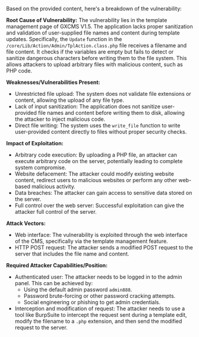 Based on the provided content, here's a breakdown of the vulnerability:

**Root Cause of Vulnerability:**
The vulnerability lies in the template management page of GXCMS V1.5. The application lacks proper sanitization and validation of user-supplied file names and content during template updates. Specifically, the `Update` function in the `/core/Lib/Action/Admin/TplAction.class.php` file receives a filename and file content. It checks if the variables are empty but fails to detect or sanitize dangerous characters before writing them to the file system. This allows attackers to upload arbitrary files with malicious content, such as PHP code.

**Weaknesses/Vulnerabilities Present:**
- Unrestricted file upload: The system does not validate file extensions or content, allowing the upload of any file type.
- Lack of input sanitization: The application does not sanitize user-provided file names and content before writing them to disk, allowing the attacker to inject malicious code.
- Direct file writing: The system uses the `write_file` function to write user-provided content directly to files without proper security checks.

**Impact of Exploitation:**
- Arbitrary code execution: By uploading a PHP file, an attacker can execute arbitrary code on the server, potentially leading to complete system compromise.
- Website defacement: The attacker could modify existing website content, redirect users to malicious websites or perform any other web-based malicious activity.
- Data breaches: The attacker can gain access to sensitive data stored on the server.
- Full control over the web server: Successful exploitation can give the attacker full control of the server.

**Attack Vectors:**
- Web interface: The vulnerability is exploited through the web interface of the CMS, specifically via the template management feature.
- HTTP POST request: The attacker sends a modified POST request to the server that includes the file name and content.

**Required Attacker Capabilities/Position:**
- Authenticated user: The attacker needs to be logged in to the admin panel. This can be achieved by:
   - Using the default admin password `admin888`.
   - Password brute-forcing or other password cracking attempts.
   - Social engineering or phishing to get admin credentials.
- Interception and modification of request: The attacker needs to use a tool like BurpSuite to intercept the request sent during a template edit, modify the filename to a `.php` extension, and then send the modified request to the server.